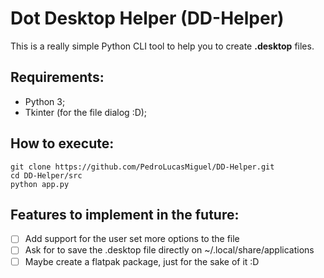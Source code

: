 # Dot Desktop Helper (DD-Helper)

This is a really simple Python CLI tool to help you to create **.desktop** files.

## Requirements:

 - Python 3;
 - Tkinter (for the file dialog :D);

## How to execute:

    git clone https://github.com/PedroLucasMiguel/DD-Helper.git
    cd DD-Helper/src
    python app.py

## Features to implement in the future:

 - [ ] Add support for the user set more options to the file
 - [ ] Ask for to save the .desktop file directly on ~/.local/share/applications
 - [ ] Maybe create a flatpak package, just for the sake of it :D
